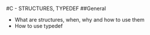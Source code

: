 #C - STRUCTURES, TYPEDEF
##General
* What are structures, when, why and how to use them
* How to use typedef

